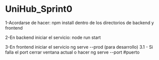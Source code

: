# UniHub_Sprint0

1-Acordarse de hacer: npm install dentro de los directorios de backend y frontend

2-En backend iniciar el servicio: node run start

3-En frontend iniciar el servicio ng serve --prod (para desarrollo)
   3.1 - Si falla el port cerrar ventana actual o hacer ng serve --port #puerto 
